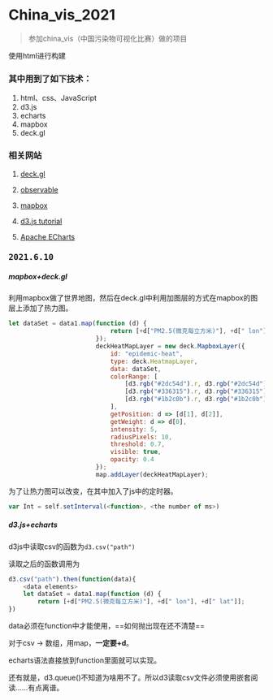 # China_vis_2021

> 参加china_vis（中国污染物可视化比赛）做的项目

使用html进行构建

### 其中用到了如下技术：

1. html、css、JavaScript
2. d3.js
3. echarts
4. mapbox
5. deck.gl



### 相关网站

1. [deck.gl](https://deck.gl/)

2. [observable](https://observablehq.com/)
3. [mapbox](https://docs.mapbox.com/)
4. [d3.js tutorial](https://blog.csdn.net/qq_34414916/article/details/80026029)
5. [Apache ECharts](https://echarts.apache.org/)



### <kbd>2021.6.10</kbd>

##### mapbox+deck.gl

利用mapbox做了世界地图，然后在deck.gl中利用加图层的方式在mapbox的图层上添加了热力图。

```javascript
let dataSet = data1.map(function (d) {
                            return [+d["PM2.5(微克每立方米)"], +d[" lon"], +d[" lat"]];
                        });
                        deckHeatMapLayer = new deck.MapboxLayer({
                            id: "epidemic-heat",
                            type: deck.HeatmapLayer,
                            data: dataSet,
                            colorRange: [
                                [d3.rgb("#2dc54d").r, d3.rgb("#2dc54d").g, d3.rgb("#2dc54d").b],
                                [d3.rgb("#336315").r, d3.rgb("#336315").g, d3.rgb("#336315").b],
                                [d3.rgb("#1b2c0b").r, d3.rgb("#1b2c0b").g, d3.rgb("#1b2c0b").b]
                            ],
                            getPosition: d => [d[1], d[2]],
                            getWeight: d => d[0],
                            intensity: 5,
                            radiusPixels: 10,
                            threshold: 0.7,
                            visible: true,
                            opacity: 0.4
                        });
                        map.addLayer(deckHeatMapLayer);
```

为了让热力图可以改变，在其中加入了js中的定时器。

```js
var Int = self.setInterval(<function>, <the number of ms>)
```



##### d3.js+echarts

d3js中读取csv的函数为`d3.csv("path")`

读取之后的函数调用为

```js
d3.csv("path").then(function(data){
    <data elements>
    let dataSet = data1.map(function (d) {
    	return [+d["PM2.5(微克每立方米)"], +d[" lon"], +d[" lat"]];
})
```

data必须在function中才能使用，==如何抛出现在还不清楚==

对于csv -> 数组，用map，**一定要+d**。

echarts语法直接放到function里面就可以实现。



还有就是，d3.queue()不知道为啥用不了。所以d3读取csv文件必须使用嵌套阅读……有点离谱。
